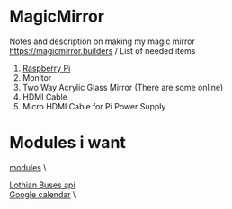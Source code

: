 # MagicMirror
Notes and description on making my magic mirror
https://magicmirror.builders /
List of needed items

1. [Raspberry Pi](https://thepihut.com/products/raspberry-pi-4-model-b?variant=41005997392067)
2. Monitor 
3. Two Way Acrylic Glass Mirror (There are some online) 
5. HDMI Cable
6. Micro HDMI Cable for Pi Power Supply

# Modules i want
[modules](https://github.com/MagicMirrorOrg/MagicMirror/wiki/3rd-party-modules#utility--iot--3rd-party--integration) \

[Lothian Buses api](https://github.com/tbouron/MMM-LothianBuses) \
[Google calendar](https://github.com/randomBrainstormer/MMM-GoogleCalendar) \

